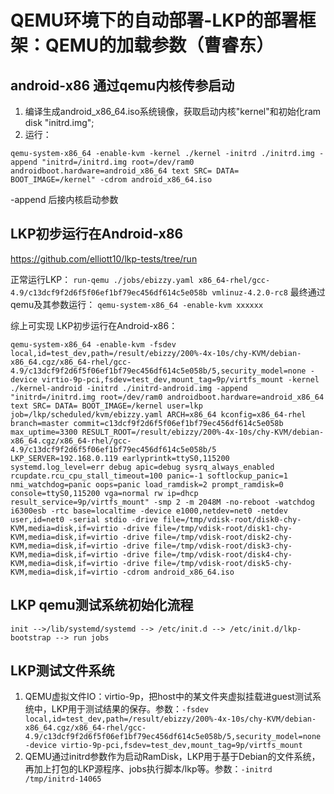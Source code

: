 # QEMU环境下的自动部署-LKP的部署框架：QEMU的加载参数（曹睿东）
## android-x86 通过qemu内核传参启动

1. 编译生成android_x86_64.iso系统镜像，获取启动内核"kernel"和初始化ram disk "initrd.img";
2. 运行：
```
qemu-system-x86_64 -enable-kvm -kernel ./kernel -initrd ./initrd.img -append "initrd=/initrd.img root=/dev/ram0 androidboot.hardware=android_x86_64 text SRC= DATA= BOOT_IMAGE=/kernel" -cdrom android_x86_64.iso
```
-append 后接内核启动参数

## LKP初步运行在Android-x86

https://github.com/elliott10/lkp-tests/tree/run

正常运行LKP： `run-qemu ./jobs/ebizzy.yaml x86_64-rhel/gcc-4.9/c13dcf9f2d6f5f06ef1bf79ec456df614c5e058b vmlinuz-4.2.0-rc8`
最终通过qemu及其参数运行： `qemu-system-x86_64 -enable-kvm xxxxxx`

综上可实现 LKP初步运行在Android-x86：
```
qemu-system-x86_64 -enable-kvm -fsdev local,id=test_dev,path=/result/ebizzy/200%-4x-10s/chy-KVM/debian-x86_64.cgz/x86_64-rhel/gcc-4.9/c13dcf9f2d6f5f06ef1bf79ec456df614c5e058b/5,security_model=none -device virtio-9p-pci,fsdev=test_dev,mount_tag=9p/virtfs_mount -kernel ./kernel-android -initrd ./initrd-android.img -append "initrd=/initrd.img root=/dev/ram0 androidboot.hardware=android_x86_64 text SRC= DATA= BOOT_IMAGE=/kernel user=lkp job=/lkp/scheduled/kvm/ebizzy.yaml ARCH=x86_64 kconfig=x86_64-rhel branch=master commit=c13dcf9f2d6f5f06ef1bf79ec456df614c5e058b max_uptime=3300 RESULT_ROOT=/result/ebizzy/200%-4x-10s/chy-KVM/debian-x86_64.cgz/x86_64-rhel/gcc-4.9/c13dcf9f2d6f5f06ef1bf79ec456df614c5e058b/5 LKP_SERVER=192.168.0.119 earlyprintk=ttyS0,115200 systemd.log_level=err debug apic=debug sysrq_always_enabled rcupdate.rcu_cpu_stall_timeout=100 panic=-1 softlockup_panic=1 nmi_watchdog=panic oops=panic load_ramdisk=2 prompt_ramdisk=0 console=ttyS0,115200 vga=normal rw ip=dhcp result_service=9p/virtfs_mount" -smp 2 -m 2048M -no-reboot -watchdog i6300esb -rtc base=localtime -device e1000,netdev=net0 -netdev user,id=net0 -serial stdio -drive file=/tmp/vdisk-root/disk0-chy-KVM,media=disk,if=virtio -drive file=/tmp/vdisk-root/disk1-chy-KVM,media=disk,if=virtio -drive file=/tmp/vdisk-root/disk2-chy-KVM,media=disk,if=virtio -drive file=/tmp/vdisk-root/disk3-chy-KVM,media=disk,if=virtio -drive file=/tmp/vdisk-root/disk4-chy-KVM,media=disk,if=virtio -drive file=/tmp/vdisk-root/disk5-chy-KVM,media=disk,if=virtio -cdrom android_x86_64.iso
```

## LKP qemu测试系统初始化流程
```
init -->/lib/systemd/systemd --> /etc/init.d --> /etc/init.d/lkp-bootstrap --> run jobs
```
## LKP测试文件系统

1. QEMU虚拟文件IO：virtio-9p，把host中的某文件夹虚拟挂载进guest测试系统中，LKP用于测试结果的保存。参数：`-fsdev local,id=test_dev,path=/result/ebizzy/200%-4x-10s/chy-KVM/debian-x86_64.cgz/x86_64-rhel/gcc-4.9/c13dcf9f2d6f5f06ef1bf79ec456df614c5e058b/5,security_model=none -device virtio-9p-pci,fsdev=test_dev,mount_tag=9p/virtfs_mount`
1. QEMU通过initrd参数作为启动RamDisk，LKP用于基于Debian的文件系统，再加上打包的LKP源程序、jobs执行脚本/lkp等。参数：`-initrd /tmp/initrd-14065`
